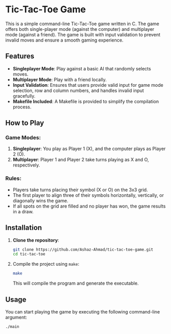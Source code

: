 # Tic-Tac-Toe Game

This is a simple command-line Tic-Tac-Toe game written in C. The game offers both single-player mode (against the computer) and multiplayer mode (against a friend). The game is built with input validation to prevent invalid moves and ensure a smooth gaming experience.

## Features

- **Singleplayer Mode**: Play against a basic AI that randomly selects moves.
- **Multiplayer Mode**: Play with a friend locally.
- **Input Validation**: Ensures that users provide valid input for game mode selection, row and column numbers, and handles invalid input gracefully.
- **Makefile Included**: A Makefile is provided to simplify the compilation process.

## How to Play

### Game Modes:
1. **Singleplayer**: You play as Player 1 (X), and the computer plays as Player 2 (O).
2. **Multiplayer**: Player 1 and Player 2 take turns playing as X and O, respectively.

### Rules:
- Players take turns placing their symbol (X or O) on the 3x3 grid.
- The first player to align three of their symbols horizontally, vertically, or diagonally wins the game.
- If all spots on the grid are filled and no player has won, the game results in a draw.

## Installation

1. **Clone the repository**:
   ```bash
   git clone https://github.com/Ashaz-Ahmad/tic-tac-toe-game.git
   cd tic-tac-toe
   ```

2. Compile the project using `make`:

    ```bash
    make
    ```
    
    This will compile the program and generate the executable.

## Usage

You can start playing the game by executing the following command-line argument:

```bash
./main
```
